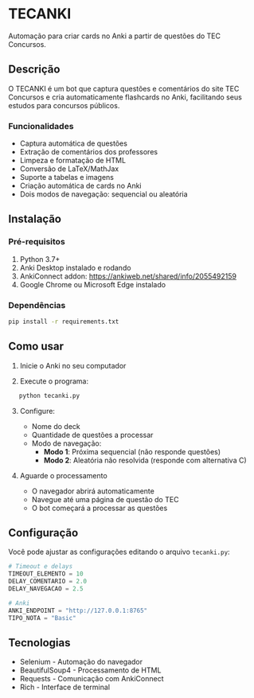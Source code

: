 # TECANKI

Automação para criar cards no Anki a partir de questões do TEC Concursos.

## Descrição

O TECANKI é um bot que captura questões e comentários do site TEC Concursos e cria automaticamente flashcards no Anki, facilitando seus estudos para concursos públicos.

### Funcionalidades

- Captura automática de questões
- Extração de comentários dos professores
- Limpeza e formatação de HTML
- Conversão de LaTeX/MathJax
- Suporte a tabelas e imagens
- Criação automática de cards no Anki
- Dois modos de navegação: sequencial ou aleatória

## Instalação

### Pré-requisitos

1. Python 3.7+
2. Anki Desktop instalado e rodando
3. AnkiConnect addon: https://ankiweb.net/shared/info/2055492159
4. Google Chrome ou Microsoft Edge instalado

### Dependências
```bash
pip install -r requirements.txt
```

## Como usar

1. Inicie o Anki no seu computador

2. Execute o programa:
```bash
   python tecanki.py
```

3. Configure:
   - Nome do deck
   - Quantidade de questões a processar
   - Modo de navegação:
     - **Modo 1**: Próxima sequencial (não responde questões)
     - **Modo 2**: Aleatória não resolvida (responde com alternativa C)

4. Aguarde o processamento
   - O navegador abrirá automaticamente
   - Navegue até uma página de questão do TEC
   - O bot começará a processar as questões

## Configuração

Você pode ajustar as configurações editando o arquivo `tecanki.py`:
```python
# Timeout e delays
TIMEOUT_ELEMENTO = 10
DELAY_COMENTARIO = 2.0
DELAY_NAVEGACAO = 2.5

# Anki
ANKI_ENDPOINT = "http://127.0.0.1:8765"
TIPO_NOTA = "Basic"
```

## Tecnologias

- Selenium - Automação do navegador
- BeautifulSoup4 - Processamento de HTML
- Requests - Comunicação com AnkiConnect
- Rich - Interface de terminal
